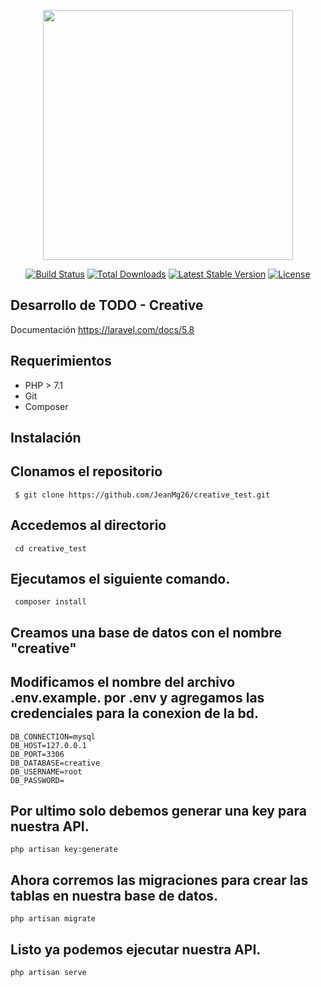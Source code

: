 <p align="center"><img src="https://res.cloudinary.com/dtfbvvkyp/image/upload/v1566331377/laravel-logolockup-cmyk-red.svg" width="400"></p>

<p align="center">
<a href="https://travis-ci.org/laravel/framework"><img src="https://travis-ci.org/laravel/framework.svg" alt="Build Status"></a>
<a href="https://packagist.org/packages/laravel/framework"><img src="https://poser.pugx.org/laravel/framework/d/total.svg" alt="Total Downloads"></a>
<a href="https://packagist.org/packages/laravel/framework"><img src="https://poser.pugx.org/laravel/framework/v/stable.svg" alt="Latest Stable Version"></a>
<a href="https://packagist.org/packages/laravel/framework"><img src="https://poser.pugx.org/laravel/framework/license.svg" alt="License"></a>
</p>

## Desarrollo de TODO - Creative

Documentación https://laravel.com/docs/5.8

## Requerimientos

- PHP > 7.1
- Git
- Composer


## Instalación

## Clonamos el repositorio

```
 $ git clone https://github.com/JeanMg26/creative_test.git
```

## Accedemos al directorio

```
 cd creative_test
```

## Ejecutamos el siguiente comando.

```
 composer install
```

## Creamos una base de datos con el nombre "creative"

## Modificamos el nombre del archivo .env.example. por .env y agregamos las credenciales para la conexion de la bd.

```
DB_CONNECTION=mysql
DB_HOST=127.0.0.1
DB_PORT=3306
DB_DATABASE=creative
DB_USERNAME=root
DB_PASSWORD=
```

## Por ultimo solo debemos generar una key para nuestra API.

```
php artisan key:generate
```

## Ahora corremos las migraciones para crear las tablas en nuestra base de datos.

```
php artisan migrate
```

## Listo ya podemos ejecutar nuestra API.

```
php artisan serve
```
